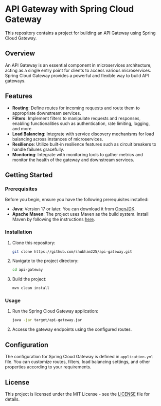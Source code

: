 # API Gateway with Spring Cloud Gateway

This repository contains a project for building an API Gateway using Spring Cloud Gateway.

## Overview

An API Gateway is an essential component in microservices architecture, acting as a single entry point for clients to access various microservices. Spring Cloud Gateway provides a powerful and flexible way to build API gateways.

## Features

- **Routing**: Define routes for incoming requests and route them to appropriate downstream services.
- **Filters**: Implement filters to manipulate requests and responses, enabling functionalities such as authentication, rate limiting, logging, and more.
- **Load Balancing**: Integrate with service discovery mechanisms for load balancing across instances of microservices.
- **Resilience**: Utilize built-in resilience features such as circuit breakers to handle failures gracefully.
- **Monitoring**: Integrate with monitoring tools to gather metrics and monitor the health of the gateway and downstream services.

## Getting Started

### Prerequisites

Before you begin, ensure you have the following prerequisites installed:

- **Java**: Version 17 or later. You can download it from [OpenJDK](https://openjdk.java.net/).
- **Apache Maven**: The project uses Maven as the build system. Install Maven by following the instructions [here](https://maven.apache.org/install.html).

### Installation

1. Clone this repository:

    ```bash
    git clone https://github.com/shubham225/api-gateway.git
    ```

2. Navigate to the project directory:

    ```bash
    cd api-gateway
    ```

3. Build the project:

    ```bash
    mvn clean install
    ```

### Usage

1. Run the Spring Cloud Gateway application:

    ```bash
    java -jar target/api-gateway.jar
    ```

2. Access the gateway endpoints using the configured routes.

## Configuration

The configuration for Spring Cloud Gateway is defined in `application.yml` file. You can customize routes, filters, load balancing settings, and other properties according to your requirements.

## License

This project is licensed under the MIT License - see the [LICENSE](LICENSE) file for details.
